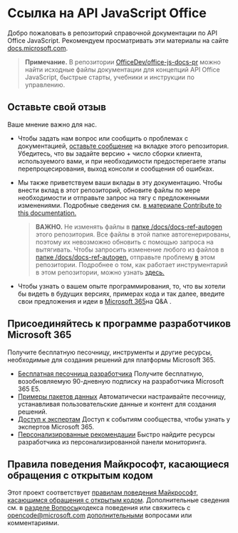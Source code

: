 # <a name="office-javascript-api-reference"></a>Ссылка на API JavaScript Office

Добро пожаловать в репозиторий справочной документации по API Office JavaScript. Рекомендуем просматривать эти материалы на сайте [docs.microsoft.com](https://docs.microsoft.com/javascript/api/overview/office).

> **Примечание.** В репозитории [OfficeDev/office-js-docs-pr](https://github.com/OfficeDev/office-js-docs-pr) можно найти исходные файлы документации для концепций API Office JavaScript, быстрые старты, учебники и инструкции по управлению.

## <a name="give-us-your-feedback"></a>Оставьте свой отзыв

Ваше мнение важно для нас.

* Чтобы задать нам вопрос или сообщить о проблемах с документацией, [оставьте сообщение](https://github.com/OfficeDev/office-js-docs-reference/issues) на вкладке этого репозитория. Убедитесь, что вы задайте версию + число сборки клиента, используемого вами, и при необходимости предостерегаете этапы перепроцесирования, выход консоли и сообщения об ошибках.

* Мы также приветствуем ваши вклады в эту документацию. Чтобы внести вклад в этот репозиторий, обновите файлы по мере необходимости и отправьте запрос на тягу с предложенными изменениями. Подробные сведения см. [в материале Contribute to this documentation.](Contributing.md)

    > **ВАЖНО.** Не изменять файлы в [папке /docs/docs-ref-autogen](https://github.com/OfficeDev/office-js-docs-reference/tree/master/docs/docs-ref-autogen) этого репозитория. Все файлы в этой папке автогенерированы, поэтому их невозможно обновить с помощью запроса на вытягивать. Чтобы запросить изменение любого из файлов в [папке /docs/docs-ref-autogen,](https://github.com/OfficeDev/office-js-docs-reference/tree/master/docs/docs-ref-autogen) отправьте проблему [в](https://github.com/OfficeDev/office-js-docs-reference/issues) этом репозитории. Подробнее о том, как работает инструментарий в этом репозитории, можно узнать [здесь.](https://github.com/OfficeDev/office-js-docs-reference/blob/master/DocumentationToolingNotes.md)

* Чтобы узнать о вашем опыте программирования, то, что вы хотели бы видеть в будущих версиях, примерах кода и так далее, введите свои предложения и идеи в [Microsoft 365](https://docs.microsoft.com/answers/products/m365)на Q&A .

## <a name="join-the-microsoft-365-developer-program"></a>Присоединяйтесь к программе разработчиков Microsoft 365

Получите бесплатную песочницу, инструменты и другие ресурсы, необходимые для создания решений для платформы Microsoft 365.

* [Бесплатная песочница разработчика](https://developer.microsoft.com/microsoft-365/dev-program#Subscription) Получите бесплатную, возобновляемую 90-дневную подписку на разработчика Microsoft 365 E5.
* [Примеры пакетов данных](https://developer.microsoft.com/microsoft-365/dev-program#Sample) Автоматически настраивайте песочницу, устанавливая пользовательские данные и контент для создания решений.
* [Доступ к экспертам](https://developer.microsoft.com/microsoft-365/dev-program#Experts) Доступ к событиям сообщества, чтобы узнать у экспертов Microsoft 365.
* [Персонализированные рекомендации](https://developer.microsoft.com/microsoft-365/dev-program#Recommendations) Быстро найдите ресурсы разработчика из персонализированной панели мониторинга.


## <a name="microsoft-open-source-code-of-conduct"></a>Правила поведения Майкрософт, касающиеся обращения с открытым кодом

Этот проект соответствует [правилам поведения Майкрософт, касающимся обращения с открытым кодом](https://opensource.microsoft.com/codeofconduct/).
Дополнительные сведения см. в [разделе Вопросы](https://opensource.microsoft.com/codeofconduct/faq/)кодекса поведения или свяжитесь с opencode@microsoft.com [дополнительными](mailto:opencode@microsoft.com) вопросами или комментариями.
